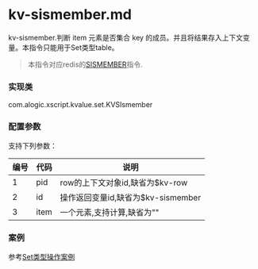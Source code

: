 kv-sismember.md
=======

kv-sismember.判断 item 元素是否集合 key 的成员。并且将结果存入上下文变量。本指令只能用于Set类型table。

> 本指令对应redis的[SISMEMBER](http://redis.io/commands/sismember)指令.

### 实现类

com.alogic.xscript.kvalue.set.KVSIsmember

### 配置参数

支持下列参数：

| 编号 | 代码 | 说明 |
| ---- | ---- | ---- |
| 1 | pid | row的上下文对象id,缺省为$kv-row |
| 2 | id | 操作返回变量id,缺省为$kv-sismember |
| 3 | item | 一个元素,支持计算,缺省为"" |


### 案例

参考[Set类型操作案例](case.set.md)